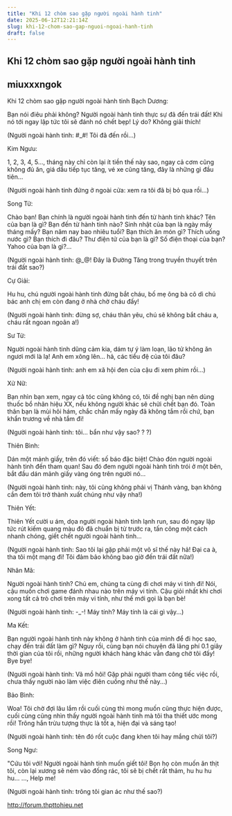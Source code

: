 ```yaml
---
title: "Khi 12 chòm sao gặp người ngoài hành tinh"
date: 2025-06-12T12:21:14Z
slug: khi-12-chom-sao-gap-nguoi-ngoai-hanh-tinh
draft: false
---
```


## Khi 12 chòm sao gặp người ngoài hành tinh

## miuxxxngok

Khi 12 chòm sao gặp người ngoài hành tinh
Bạch Dương:

Bạn nói điêu phải không? Người ngoài hành tinh thực sự đã đến trái đất! Khi nó tới ngay lập tức tôi sẽ đánh nó chết bẹp! Lý do? Không giải thích! 

(Người ngoài hành tinh: #_#! Tôi đã đến rồi...)


Kim Ngưu: 

1, 2, 3, 4, 5..., tháng này chỉ còn lại ít tiền thế này sao, ngay cả cơm cũng không đủ ăn, giá dầu tiếp tục tăng, vé xe cũng tăng, đây là những gì đầu tiên...

(Người ngoài hành tinh đứng ở ngoài cửa: xem ra tôi đã bị bỏ qua rồi...)


Song Tử:

Chào bạn! Bạn chính là người ngoài hành tinh đến từ hành tinh khác? Tên của bạn là gì? Bạn đến từ hành tinh nào? Sinh nhật của bạn là ngày mấy tháng mấy? Bạn năm nay bao nhiêu tuổi? Bạn thích ăn món gì? Thích uống nước gì? Bạn thích đi đâu? Thư điện tử của bạn là gì? Số điện thoại của bạn? Yahoo của bạn là gì?... 

(Người ngoài hành tinh: @_@! Đây là Đường Tăng trong truyền thuyết trên trái đất sao?)


Cự Giải: 

Hu hu, chú người ngoài hành tinh đừng bắt cháu, bố mẹ ông bà cô dì chú bác anh chị em còn đang ở nhà chờ cháu đấy!

(Người ngoài hành tinh: đừng sợ, cháu thân yêu, chú sẽ không bắt cháu a, cháu rất ngoan ngoãn a!)


Sư Tử:

Người ngoài hành tinh dũng cảm kia, dám tự ý làm loạn, lão tử không ăn ngươi mới là lạ! Anh em xông lên... hả, các tiểu đệ của tôi đâu? 

(Người ngoài hành tinh: anh em xã hội đen của cậu đi xem phim rồi...)


Xử Nữ:

Bạn nhìn bạn xem, ngay cả tóc cũng không có, tôi đề nghị bạn nên dùng thuốc bổ nhãn hiệu XX, nếu không người khác sẽ chửi chết bạn đó. Toàn thân bạn là mùi hôi hám, chắc chắn mấy ngày đã không tắm rồi chứ, bạn khẩn trương về nhà tắm đi!

(Người ngoài hành tinh: tôi... bẩn như vậy sao? ? ?)


Thiên Bình:

Dán một mảnh giấy, trên đó viết: số báo đặc biệt! Chào đón người ngoài hành tinh đến tham quan! Sau đó đem người ngoài hành tinh trói ở một bên, bắt đầu dán mảnh giấy vàng óng trên người nó...

(Người ngoài hành tinh: này, tôi cũng không phải vị Thánh vàng, bạn không cần đem tôi trở thành xuất chúng như vậy nha!)


Thiên Yết:

Thiên Yết cười u ám, dọa người ngoài hành tinh lạnh run, sau đó ngay lập tức rút kiếm quang màu đỏ đã chuẩn bị từ trước ra, tấn công một cách nhanh chóng, giết chết người ngoài hành tinh...

(Người ngoài hành tinh: Sao tôi lại gặp phải một võ sĩ thế này hả! Đại ca à, tha tôi một mạng đi! Tôi đảm bảo không bao giờ đến trái đất nữa!)


Nhân Mã:

Người ngoài hành tinh? Chú em, chúng ta cùng đi chơi máy vi tính đi! Nói, cậu muốn chơi game đánh nhau nào trên máy vi tính. Cậu giỏi nhất khi chơi xong tất cả trò chơi trên máy vi tính, như thế mới gọi là bạn bè!

(Người ngoài hành tinh: -_-! Máy tính? Máy tính là cái gì vậy...)


Ma Kết:

Bạn người ngoài hành tinh này không ở hành tinh của mình để đi học sao, chạy đến trái đất làm gì? Nguy rồi, cùng bạn nói chuyện đã lãng phí 0.1 giây thời gian của tôi rồi, những người khách hàng khác vẫn đang chờ tôi đấy! Bye bye!

(Người ngoài hành tinh: Vã mồ hôi! Gặp phải người tham công tiếc việc rồi, chưa thấy người nào làm việc điên cuồng như thế này...)


Bảo Bình:

Woa! Tôi chờ đợi lâu lắm rồi cuối cùng thì mong muốn cũng thực hiện được, cuối cùng cũng nhìn thấy người ngoài hành tinh mà tôi tha thiết ước mong rồi! Trông hắn trừu tượng thực là tốt a, hiện đại và sáng tạo!

(Người ngoài hành tinh: tên đó rốt cuộc đang khen tôi hay mắng chửi tôi?)


Song Ngư:

"Cứu tôi với! Người ngoài hành tinh muốn giết tôi! Bọn họ còn muốn ăn thịt tôi, còn lại xương sẽ ném vào đống rác, tôi sẽ bị chết rất thảm, hu hu hu hu... ..., Help me!

(Người ngoài hành tinh: trông tôi gian ác như thế sao?)


http://forum.thpttohieu.net